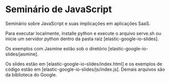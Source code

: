 Seminário de JavaScript
========================

Seminário sobre JavaScript e suas implicações em aplicações SaaS.

Para executar localmente, installe python e execute o arquivo serve.sh ou inicie um servidor python dentro da pasta raiz [elastic-google-io-slides].

Os exemplos com Jasmine estão sob o diretório [elastic-google-io-slides/jasmine].

Os slides estão em [elastic-google-io-slides/index.html] e os exemplos de código estão em [elastic-google-io-slides/js/index.js]. Demais arquivos são da biblioteca do Google.